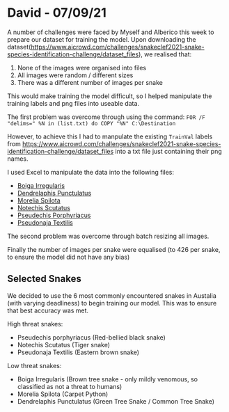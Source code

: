 # David - 07/09/21

A number of challenges were faced by Myself and Alberico this week to prepare our dataset for training the model.
Upon downloading the dataset(https://www.aicrowd.com/challenges/snakeclef2021-snake-species-identification-challenge/dataset_files), we realised that:

1. None of the images were organised into files
2. All images were random / different sizes
3. There was a different number of images per snake

This would make training the model difficult, so I helped manipulate the training labels and png files into useable data.

The first problem was overcome through using the command:
`FOR /F "delims=" %N in (list.txt) do COPY "%N" C:\Destination`

However, to achieve this I had to manpulate the existing `TrainVal` labels from https://www.aicrowd.com/challenges/snakeclef2021-snake-species-identification-challenge/dataset_files into a txt file just containing their png names.

I used Excel to manipulate the data into the following files:
- [Boiga Irregularis](BoigaIrregularis.txt)
- [Dendrelaphis Punctulatus](DendrelaphisPunctulatus.txt)
- [Morelia Spilota](MoreliaSpilota.txt)
- [Notechis Scutatus](NotechisScutatus.txt)
- [Pseudechis Porphyriacus](PseudechisPorphyriacus.txt)
- [Pseudonaja Textilis](PseudonajaTextilis.txt)

The second problem was overcome through batch resizing all images.

Finally the number of images per snake were equalised (to 426 per snake, to ensure the model did not have any bias)

## Selected Snakes

We decided to use the 6 most commonly encountered snakes in Austalia (with varying deadliness) to begin training our model. This was to ensure that best accuracy was met.

High threat snakes:
- Pseudechis porphyriacus (Red-bellied black snake)
- Notechis Scutatus (Tiger snake)
- Pseudonaja Textilis (Eastern brown snake)

Low threat snakes:
- Boiga Irregularis (Brown tree snake - only mildly venomous, so classified as not a threat to humans)
- Morelia Spilota (Carpet Python)
- Dendrelaphis Punctulatus (Green Tree Snake / Common Tree Snake)


